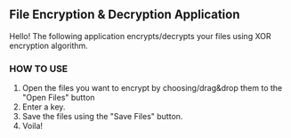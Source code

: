 ## File Encryption & Decryption Application

Hello!
The following application encrypts/decrypts your files using XOR encryption algorithm.

### HOW TO USE

   1. Open the files you want to encrypt by choosing/drag&drop them to the "Open Files" button
   2. Enter a key.
   3. Save the files using the "Save Files" button.
   4. Voila!
